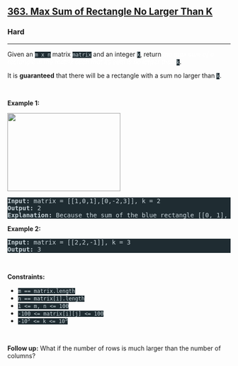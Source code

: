 <h2><a href="https://leetcode.com/problems/max-sum-of-rectangle-no-larger-than-k/">363. Max Sum of Rectangle No Larger Than K</a></h2><h3>Hard</h3><hr><div><p>Given an <code style="background-color: rgb(31, 44, 50) !important; color: rgb(200, 212, 217) !important;">m x n</code> matrix <code style="background-color: rgb(31, 44, 50) !important; color: rgb(200, 212, 217) !important;">matrix</code> and an integer <code style="background-color: rgb(31, 44, 50) !important; color: rgb(200, 212, 217) !important;">k</code>, return <em style="color: rgb(255, 255, 255) !important;">the max sum of a rectangle in the matrix such that its sum is no larger than</em> <code style="background-color: rgb(31, 44, 50) !important; color: rgb(200, 212, 217) !important;">k</code>.</p>

<p>It is <strong>guaranteed</strong> that there will be a rectangle with a sum no larger than <code style="background-color: rgb(31, 44, 50) !important; color: rgb(200, 212, 217) !important;">k</code>.</p>

<p>&nbsp;</p>
<p><strong>Example 1:</strong></p>
<img alt="" src="https://assets.leetcode.com/uploads/2021/03/18/sum-grid.jpg" style="width: 255px; height: 176px; filter: saturate(0.9) brightness(0.8);">
<pre style="background-color: rgb(31, 44, 50) !important; color: rgb(200, 212, 218) !important;"><strong>Input:</strong> matrix = [[1,0,1],[0,-2,3]], k = 2
<strong>Output:</strong> 2
<strong>Explanation:</strong> Because the sum of the blue rectangle [[0, 1], [-2, 3]] is 2, and 2 is the max number no larger than k (k = 2).
</pre>

<p><strong>Example 2:</strong></p>

<pre style="background-color: rgb(31, 44, 50) !important; color: rgb(200, 212, 218) !important;"><strong>Input:</strong> matrix = [[2,2,-1]], k = 3
<strong>Output:</strong> 3
</pre>

<p>&nbsp;</p>
<p><strong>Constraints:</strong></p>

<ul>
	<li><code style="background-color: rgb(31, 44, 50) !important; color: rgb(200, 212, 217) !important;">m == matrix.length</code></li>
	<li><code style="background-color: rgb(31, 44, 50) !important; color: rgb(200, 212, 217) !important;">n == matrix[i].length</code></li>
	<li><code style="background-color: rgb(31, 44, 50) !important; color: rgb(200, 212, 217) !important;">1 &lt;= m, n &lt;= 100</code></li>
	<li><code style="background-color: rgb(31, 44, 50) !important; color: rgb(200, 212, 217) !important;">-100 &lt;= matrix[i][j] &lt;= 100</code></li>
	<li><code style="background-color: rgb(31, 44, 50) !important; color: rgb(200, 212, 217) !important;">-10<sup>5</sup> &lt;= k &lt;= 10<sup>5</sup></code></li>
</ul>

<p>&nbsp;</p>
<p><strong>Follow up:</strong> What if the number of rows is much larger than the number of columns?</p>
</div>